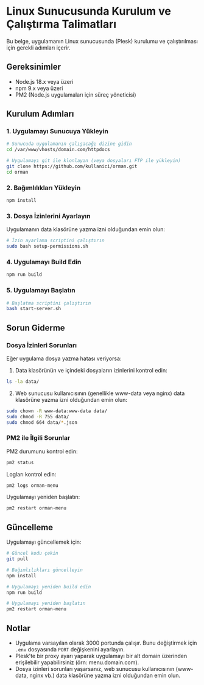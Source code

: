 # Linux Sunucusunda Kurulum ve Çalıştırma Talimatları

Bu belge, uygulamanın Linux sunucusunda (Plesk) kurulumu ve çalıştırılması için gerekli adımları içerir.

## Gereksinimler

- Node.js 18.x veya üzeri
- npm 9.x veya üzeri
- PM2 (Node.js uygulamaları için süreç yöneticisi)

## Kurulum Adımları

### 1. Uygulamayı Sunucuya Yükleyin

```bash
# Sunucuda uygulamanın çalışacağı dizine gidin
cd /var/www/vhosts/domain.com/httpdocs

# Uygulamayı git ile klonlayın (veya dosyaları FTP ile yükleyin)
git clone https://github.com/kullanici/orman.git
cd orman
```

### 2. Bağımlılıkları Yükleyin

```bash
npm install
```

### 3. Dosya İzinlerini Ayarlayın

Uygulamanın data klasörüne yazma izni olduğundan emin olun:

```bash
# İzin ayarlama scriptini çalıştırın
sudo bash setup-permissions.sh
```

### 4. Uygulamayı Build Edin

```bash
npm run build
```

### 5. Uygulamayı Başlatın

```bash
# Başlatma scriptini çalıştırın
bash start-server.sh
```

## Sorun Giderme

### Dosya İzinleri Sorunları

Eğer uygulama dosya yazma hatası veriyorsa:

1. Data klasörünün ve içindeki dosyaların izinlerini kontrol edin:

```bash
ls -la data/
```

2. Web sunucusu kullanıcısının (genellikle www-data veya nginx) data klasörüne yazma izni olduğundan emin olun:

```bash
sudo chown -R www-data:www-data data/
sudo chmod -R 755 data/
sudo chmod 664 data/*.json
```

### PM2 ile İlgili Sorunlar

PM2 durumunu kontrol edin:

```bash
pm2 status
```

Logları kontrol edin:

```bash
pm2 logs orman-menu
```

Uygulamayı yeniden başlatın:

```bash
pm2 restart orman-menu
```

## Güncelleme

Uygulamayı güncellemek için:

```bash
# Güncel kodu çekin
git pull

# Bağımlılıkları güncelleyin
npm install

# Uygulamayı yeniden build edin
npm run build

# Uygulamayı yeniden başlatın
pm2 restart orman-menu
```

## Notlar

- Uygulama varsayılan olarak 3000 portunda çalışır. Bunu değiştirmek için `.env` dosyasında `PORT` değişkenini ayarlayın.
- Plesk'te bir proxy ayarı yaparak uygulamayı bir alt domain üzerinden erişilebilir yapabilirsiniz (örn: menu.domain.com).
- Dosya izinleri sorunları yaşarsanız, web sunucusu kullanıcısının (www-data, nginx vb.) data klasörüne yazma izni olduğundan emin olun. 